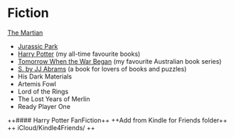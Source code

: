 # Fiction
 [The Martian][1]
- [Jurassic Park][2]
- [Harry Potter][3] (my all-time favourite books)
- [Tomorrow When the War Began][4] (my favourite Australian book series)
- [S. by JJ Abrams][5] (a book for lovers of books and puzzles)
- His Dark Materials
- Artemis Fowl
- Lord of the Rings
- The Lost Years of Merlin
- Ready Player One

++#### Harry Potter FanFiction++
++Add from Kindle for Friends folder++
++ iCloud/Kindle4Friends/ ++

[1]:	https://amzn.to/2GIxfW2
[2]:	https://amzn.to/2IlhnGe
[3]:	https://amzn.to/2IhtT9F
[4]:	https://amzn.to/2GGPoDJ
[5]:	https://amzn.to/2Io3c3g